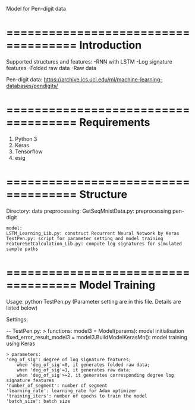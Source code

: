 Model for Pen-digit data

====================================
Introduction
====================================
Supported structures and features:
    -RNN with LSTM
        -Log signature features
        -Folded raw data
        -Raw data

Pen-digit data:
    https://archive.ics.uci.edu/ml/machine-learning-databases/pendigits/

====================================
Requirements
====================================
1. Python 3
2. Keras
3. Tensorflow
4. esig

====================================
Structure
====================================

Directory:
    data preprocessing:
        GetSeqMnistData.py: preprocessing pen-digit 

    model:
	LSTM_Learning_Lib.py: construct Recurrent Neural Network by Keras
	TestPen.py: script for parameter setting and model training
	FeatureSetCalculation_Lib.py: compute log signatures for simulated sample paths

====================================
Model Training
====================================
Usage:
	python TestPen.py
	(Parameter setting are in this file. Details are listed below)

Settings:

-- TestPen.py:
	> functions:
	model3 = Model(params): model initialisation
	fixed_error_result_model3 = model3.BuildModelKerasMn(): model training using Keras

	> parameters:
	'deg_of_sig': degree of log signature features; 
		when 'deg_of_sig'=0, it generates folded raw data; 
		when 'deg_of_sig'=1, it generates raw data; 
		when 'deg_of_sig'>=2, it generates corresponding degree log signature features
	'number_of_segment': number of segment
	'learning_rate': learning_rate for Adam optimizer
	'training_iters': number of epochs to train the model
	'batch_size': batch size


	
